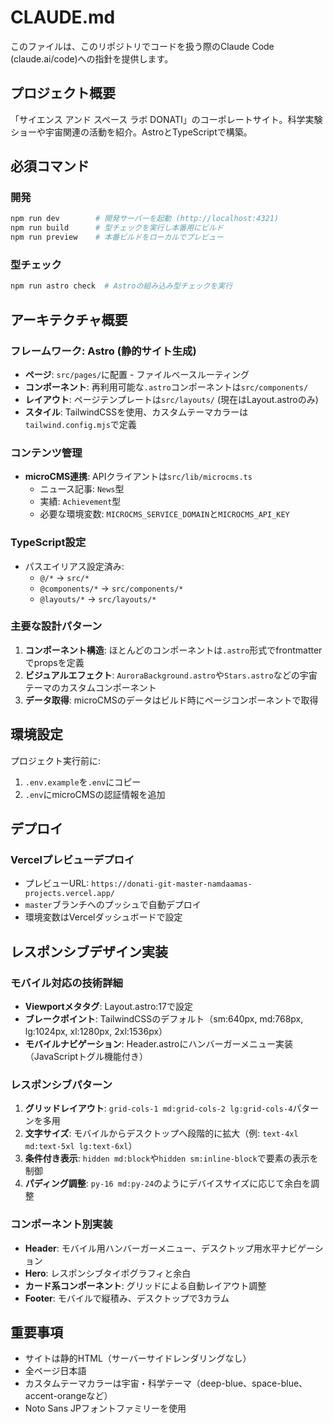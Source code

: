 # CLAUDE.md

このファイルは、このリポジトリでコードを扱う際のClaude Code (claude.ai/code)への指針を提供します。

## プロジェクト概要

「サイエンス アンド スペース ラボ DONATI」のコーポレートサイト。科学実験ショーや宇宙関連の活動を紹介。AstroとTypeScriptで構築。

## 必須コマンド

### 開発
```bash
npm run dev        # 開発サーバーを起動 (http://localhost:4321)
npm run build      # 型チェックを実行し本番用にビルド
npm run preview    # 本番ビルドをローカルでプレビュー
```

### 型チェック
```bash
npm run astro check  # Astroの組み込み型チェックを実行
```

## アーキテクチャ概要

### フレームワーク: Astro (静的サイト生成)
- **ページ**: `src/pages/`に配置 - ファイルベースルーティング
- **コンポーネント**: 再利用可能な`.astro`コンポーネントは`src/components/`
- **レイアウト**: ページテンプレートは`src/layouts/` (現在はLayout.astroのみ)
- **スタイル**: TailwindCSSを使用、カスタムテーマカラーは`tailwind.config.mjs`で定義

### コンテンツ管理
- **microCMS連携**: APIクライアントは`src/lib/microcms.ts`
  - ニュース記事: `News`型
  - 実績: `Achievement`型
  - 必要な環境変数: `MICROCMS_SERVICE_DOMAIN`と`MICROCMS_API_KEY`

### TypeScript設定
- パスエイリアス設定済み:
  - `@/*` → `src/*`
  - `@components/*` → `src/components/*`
  - `@layouts/*` → `src/layouts/*`

### 主要な設計パターン
1. **コンポーネント構造**: ほとんどのコンポーネントは`.astro`形式でfrontmatterでpropsを定義
2. **ビジュアルエフェクト**: `AuroraBackground.astro`や`Stars.astro`などの宇宙テーマのカスタムコンポーネント
3. **データ取得**: microCMSのデータはビルド時にページコンポーネントで取得

## 環境設定

プロジェクト実行前に:
1. `.env.example`を`.env`にコピー
2. `.env`にmicroCMSの認証情報を追加

## デプロイ

### Vercelプレビューデプロイ
- プレビューURL: `https://donati-git-master-namdaamas-projects.vercel.app/`
- `master`ブランチへのプッシュで自動デプロイ
- 環境変数はVercelダッシュボードで設定

## レスポンシブデザイン実装

### モバイル対応の技術詳細
- **Viewportメタタグ**: Layout.astro:17で設定
- **ブレークポイント**: TailwindCSSのデフォルト（sm:640px, md:768px, lg:1024px, xl:1280px, 2xl:1536px）
- **モバイルナビゲーション**: Header.astroにハンバーガーメニュー実装（JavaScriptトグル機能付き）

### レスポンシブパターン
1. **グリッドレイアウト**: `grid-cols-1 md:grid-cols-2 lg:grid-cols-4`パターンを多用
2. **文字サイズ**: モバイルからデスクトップへ段階的に拡大（例: `text-4xl md:text-5xl lg:text-6xl`）
3. **条件付き表示**: `hidden md:block`や`hidden sm:inline-block`で要素の表示を制御
4. **パディング調整**: `py-16 md:py-24`のようにデバイスサイズに応じて余白を調整

### コンポーネント別実装
- **Header**: モバイル用ハンバーガーメニュー、デスクトップ用水平ナビゲーション
- **Hero**: レスポンシブタイポグラフィと余白
- **カード系コンポーネント**: グリッドによる自動レイアウト調整
- **Footer**: モバイルで縦積み、デスクトップで3カラム

## 重要事項

- サイトは静的HTML（サーバーサイドレンダリングなし）
- 全ページ日本語
- カスタムテーマカラーは宇宙・科学テーマ（deep-blue、space-blue、accent-orangeなど）
- Noto Sans JPフォントファミリーを使用